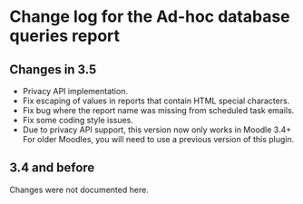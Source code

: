 # Change log for the Ad-hoc database queries report


## Changes in 3.5

* Privacy API implementation.
* Fix escaping of values in reports that contain HTML special characters.
* Fix bug where the report name was missing from scheduled task emails.
* Fix some coding style issues.
* Due to privacy API support, this version now only works in Moodle 3.4+
  For older Moodles, you will need to use a previous version of this plugin.


## 3.4 and before

Changes were not documented here.
